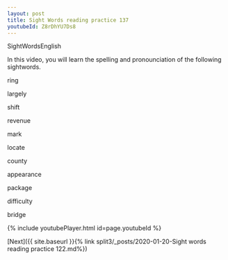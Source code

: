 ```yaml
---
layout: post
title: Sight Words reading practice 137
youtubeId: Z8rDhYU7Ds8
---
```

 
 
SightWordsEnglish

In this video, you will learn the spelling and pronounciation of the following sightwords.

ring

largely

shift

revenue

mark

locate

county

appearance

package

difficulty

bridge

 
{% include youtubePlayer.html id=page.youtubeId %}
 
 

[Next]({{ site.baseurl }}{% link  split3/_posts/2020-01-20-Sight words reading practice 122.md%})
 
